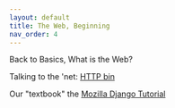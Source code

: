 ```yaml
---
layout: default
title: The Web, Beginning
nav_order: 4
---
```


Back to Basics, What is the Web?  

Talking to the 'net: [HTTP bin](https://httpbin.org/)

Our "textbook" the [Mozilla Django Tutorial](https://developer.mozilla.org/en-US/docs/Learn/Server-side/Django/Tutorial_local_library_website)

